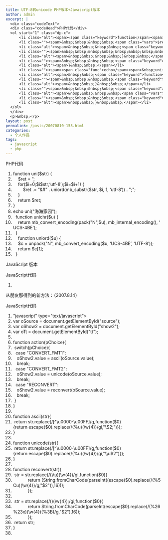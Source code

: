 ```yaml
---
title: UTF-8转unicode PHP版本+Javascript版本
author: admin
excerpt: |
  <div class="codeText">
  <div class="codeHead">PHP代码</div>
  <ol start="1" class="dp-c">
      <li class="alt"><span><span class="keyword">function</span><span>&nbsp;uni(</span><span class="vars">$str</span><span>)&nbsp;{&nbsp;&nbsp;</span></span></li>
      <li class=""><span>&nbsp;&nbsp;&nbsp;&nbsp;<span class="vars">$ret</span><span>&nbsp;=&nbsp;</span><span class="string">''</span><span>;&nbsp;&nbsp;</span></span></li>
      <li class="alt"><span>&nbsp;&nbsp;&nbsp;&nbsp;<span class="keyword">for</span><span>(</span><span class="vars">$i</span><span>=0;</span><span class="vars">$i</span><span>&lt;mb_strlen(</span><span class="vars">$str</span><span>,</span><span class="string">'utf-8'</span><span>);</span><span class="vars">$i</span><span>=</span><span class="vars">$i</span><span>+1)&nbsp;{&nbsp;&nbsp;</span></span></li>
      <li class=""><span>&nbsp;&nbsp;&nbsp;&nbsp;&nbsp;&nbsp;&nbsp;&nbsp;<span class="vars">$ret</span><span>&nbsp;.=&nbsp;</span><span class="string">&quot;&amp;#&quot;</span><span>&nbsp;.&nbsp;uniord(mb_substr(</span><span class="vars">$str</span><span>,&nbsp;</span><span class="vars">$i</span><span>,&nbsp;1,&nbsp;</span><span class="string">'utf-8'</span><span>))&nbsp;.&nbsp;</span><span class="string">&quot;;&quot;</span><span>;&nbsp;&nbsp;</span></span></li>
      <li class="alt"><span>&nbsp;&nbsp;&nbsp;&nbsp;}&nbsp;&nbsp;</span></li>
      <li class=""><span>&nbsp;&nbsp;&nbsp;&nbsp;<span class="keyword">return</span><span>&nbsp;</span><span class="vars">$ret</span><span>;&nbsp;&nbsp;</span></span></li>
      <li class="alt"><span>}&nbsp;&nbsp;</span></li>
      <li class=""><span><span class="func">echo</span><span>&nbsp;uni(</span><span class="string">&quot;海海家园&quot;</span><span>);&nbsp;&nbsp;</span></span></li>
      <li class="alt"><span>&nbsp;&nbsp;<span class="keyword">function</span><span>&nbsp;unichr(</span><span class="vars">$u</span><span>)&nbsp;{&nbsp;&nbsp;</span></span></li>
      <li class=""><span>&nbsp;&nbsp;&nbsp;&nbsp;<span class="keyword">return</span><span>&nbsp;mb_convert_encoding(pack(</span><span class="string">&quot;N&quot;</span><span>,</span><span class="vars">$u</span><span>),&nbsp;mb_internal_encoding(),&nbsp;</span><span class="string">'UCS-4BE'</span><span>);&nbsp;&nbsp;</span></span></li>
      <li class="alt"><span>&nbsp;&nbsp;}&nbsp;&nbsp;</span></li>
      <li class=""><span>&nbsp;&nbsp;&nbsp;&nbsp;<span class="keyword">function</span><span>&nbsp;uniord(</span><span class="vars">$u</span><span>)&nbsp;{&nbsp;&nbsp;</span></span></li>
      <li class="alt"><span>&nbsp;&nbsp;&nbsp;&nbsp;<span class="vars">$c</span><span>&nbsp;=&nbsp;unpack(</span><span class="string">&quot;N&quot;</span><span>,&nbsp;mb_convert_encoding(</span><span class="vars">$u</span><span>,&nbsp;</span><span class="string">'UCS-4BE'</span><span>,&nbsp;</span><span class="string">'UTF-8'</span><span>));&nbsp;&nbsp;</span></span></li>
      <li class=""><span>&nbsp;&nbsp;&nbsp;&nbsp;<span class="keyword">return</span><span>&nbsp;</span><span class="vars">$c</span><span>[1];&nbsp;&nbsp;</span></span></li>
      <li class="alt"><span>&nbsp;&nbsp;}&nbsp;&nbsp;</span></li>
  </ol>
  </div>
  <p>&nbsp;</p>
layout: post
permalink: /posts/20070810-153.html
categories:
  - 个人作品
tags:
  - javascript
  - php
---
```

<div class="codeText">
  <div class="codeHead">
    PHP代码
  </div>
  
  <ol class="dp-c" start="1">
    <li class="alt">
      <span><span class="keyword">function</span><span>&nbsp;uni(</span><span class="vars">$str</span><span>)&nbsp;{&nbsp;&nbsp;</span></span>
    </li>
    <li class="">
      <span>&nbsp;&nbsp;&nbsp;&nbsp;<span class="vars">$ret</span><span>&nbsp;=&nbsp;</span><span class="string">&#8221;</span><span>;&nbsp;&nbsp;</span></span>
    </li>
    <li class="alt">
      <span>&nbsp;&nbsp;&nbsp;&nbsp;<span class="keyword">for</span><span>(</span><span class="vars">$i</span><span>=0;</span><span class="vars">$i</span><span><mb_strlen(</span><span class="vars">$str</span><span>,</span><span class="string">&#8216;utf-8&#8242;</span><span>);</span><span class="vars">$i</span><span>=</span><span class="vars">$i</span><span>+1)&nbsp;{&nbsp;&nbsp;</span></span>
    </li>
    <li class="">
      <span>&nbsp;&nbsp;&nbsp;&nbsp;&nbsp;&nbsp;&nbsp;&nbsp;<span class="vars">$ret</span><span>&nbsp;.=&nbsp;</span><span class="string">"&#"</span><span>&nbsp;.&nbsp;uniord(mb_substr(</span><span class="vars">$str</span><span>,&nbsp;</span><span class="vars">$i</span><span>,&nbsp;1,&nbsp;</span><span class="string">&#8216;utf-8&#8242;</span><span>))&nbsp;.&nbsp;</span><span class="string">";"</span><span>;&nbsp;&nbsp;</span></span>
    </li>
    <li class="alt">
      <span>&nbsp;&nbsp;&nbsp;&nbsp;}&nbsp;&nbsp;</span>
    </li>
    <li class="">
      <span>&nbsp;&nbsp;&nbsp;&nbsp;<span class="keyword">return</span><span>&nbsp;</span><span class="vars">$ret</span><span>;&nbsp;&nbsp;</span></span>
    </li>
    <li class="alt">
      <span>}&nbsp;&nbsp;</span>
    </li>
    <li class="">
      <span><span class="func">echo</span><span>&nbsp;uni(</span><span class="string">"海海家园"</span><span>);&nbsp;&nbsp;</span></span>
    </li>
    <li class="alt">
      <span>&nbsp;&nbsp;<span class="keyword">function</span><span>&nbsp;unichr(</span><span class="vars">$u</span><span>)&nbsp;{&nbsp;&nbsp;</span></span>
    </li>
    <li class="">
      <span>&nbsp;&nbsp;&nbsp;&nbsp;<span class="keyword">return</span><span>&nbsp;mb_convert_encoding(pack(</span><span class="string">"N"</span><span>,</span><span class="vars">$u</span><span>),&nbsp;mb_internal_encoding(),&nbsp;</span><span class="string">&#8216;UCS-4BE&#8217;</span><span>);&nbsp;&nbsp;</span></span>
    </li>
    <li class="alt">
      <span>&nbsp;&nbsp;}&nbsp;&nbsp;</span>
    </li>
    <li class="">
      <span>&nbsp;&nbsp;&nbsp;&nbsp;<span class="keyword">function</span><span>&nbsp;uniord(</span><span class="vars">$u</span><span>)&nbsp;{&nbsp;&nbsp;</span></span>
    </li>
    <li class="alt">
      <span>&nbsp;&nbsp;&nbsp;&nbsp;<span class="vars">$c</span><span>&nbsp;=&nbsp;unpack(</span><span class="string">"N"</span><span>,&nbsp;mb_convert_encoding(</span><span class="vars">$u</span><span>,&nbsp;</span><span class="string">&#8216;UCS-4BE&#8217;</span><span>,&nbsp;</span><span class="string">&#8216;UTF-8&#8242;</span><span>));&nbsp;&nbsp;</span></span>
    </li>
    <li class="">
      <span>&nbsp;&nbsp;&nbsp;&nbsp;<span class="keyword">return</span><span>&nbsp;</span><span class="vars">$c</span><span>[1];&nbsp;&nbsp;</span></span>
    </li>
    <li class="alt">
      <span>&nbsp;&nbsp;}&nbsp;&nbsp;</span>
    </li>
  </ol>
</div>

JavaScript 版本

<div class="codeText">
  <div class="codeHead">
    JavaScript代码
  </div>
  
  <ol class="dp-c" start="1">
    <li class="alt">
      <span><span><script>&nbsp;&nbsp;</span></span>
    </li>
    <li class="">
      <span><span class="keyword">function</span><span>&nbsp;unicode(s){&nbsp;&nbsp;</span></span>
    </li>
    <li class="alt">
      <span>&nbsp;&nbsp;&nbsp;<span class="keyword">var</span><span>&nbsp;len=s.length;&nbsp;&nbsp;</span></span>
    </li>
    <li class="">
      <span>&nbsp;&nbsp;&nbsp;<span class="keyword">var</span><span>&nbsp;rs=</span><span class="string">""</span><span>;&nbsp;&nbsp;</span></span>
    </li>
    <li class="alt">
      <span>&nbsp;&nbsp;&nbsp;alert(len);&nbsp;&nbsp;</span>
    </li>
    <li class="">
      <span>&nbsp;&nbsp;&nbsp;<span class="keyword">for</span><span>(</span><span class="keyword">var</span><span>&nbsp;i=0;i<len;i++){&nbsp;&nbsp;</span></span>
    </li>
    <li class="alt">
      <span>&nbsp;&nbsp;&nbsp;&nbsp;&nbsp;&nbsp;<span class="keyword">var</span><span>&nbsp;k=s.substring(i,i+1);&nbsp;&nbsp;</span></span>
    </li>
    <li class="">
      <span>&nbsp;&nbsp;&nbsp;&nbsp;&nbsp;&nbsp;rs+=<span class="string">"&#"</span><span>+s.charCodeAt(i)+</span><span class="string">";"</span><span>;&nbsp;&nbsp;</span></span>
    </li>
    <li class="alt">
      <span>&nbsp;&nbsp;&nbsp;}&nbsp;&nbsp;</span>
    </li>
    <li class="">
      <span>&nbsp;&nbsp;&nbsp;<span class="keyword">return</span><span>&nbsp;rs;&nbsp;&nbsp;</span></span>
    </li>
    <li class="alt">
      <span>}&nbsp;&nbsp;</span>
    </li>
    <li class="">
      <span>&nbsp;&nbsp;</span>
    </li>
    <li class="alt">
      <span><span class="keyword">function</span><span>&nbsp;runicode(s){&nbsp;&nbsp;</span></span>
    </li>
    <li class="">
      <span>&nbsp;&nbsp;&nbsp;<span class="keyword">var</span><span>&nbsp;k=s.split(</span><span class="string">";"</span><span>);&nbsp;&nbsp;</span></span>
    </li>
    <li class="alt">
      <span>&nbsp;&nbsp;&nbsp;<span class="keyword">var</span><span>&nbsp;rs=</span><span class="string">""</span><span>;&nbsp;&nbsp;</span></span>
    </li>
    <li class="">
      <span>&nbsp;&nbsp;&nbsp;<span class="keyword">for</span><span>(i=0;i<k.length;i++){&nbsp;&nbsp;</span></span>
    </li>
    <li class="alt">
      <span>&nbsp;&nbsp;&nbsp;&nbsp;&nbsp;&nbsp;<span class="keyword">var</span><span>&nbsp;m=k[i].replace(/&#/,</span><span class="string">""</span><span>);&nbsp;&nbsp;</span></span>
    </li>
    <li class="">
      <span>&nbsp;&nbsp;&nbsp;&nbsp;&nbsp;&nbsp;rs+=String.fromCharCode(m);&nbsp;&nbsp;</span>
    </li>
    <li class="alt">
      <span>&nbsp;&nbsp;&nbsp;}&nbsp;&nbsp;</span>
    </li>
    <li class="">
      <span>&nbsp;&nbsp;&nbsp;<span class="keyword">return</span><span>&nbsp;rs;&nbsp;&nbsp;</span></span>
    </li>
    <li class="alt">
      <span>}&nbsp;&nbsp;</span>
    </li>
    <li class="">
      <span><span class="comment">//alert(unicode("我是一个神"));//我是一个神</span><span>&nbsp;&nbsp;</span></span>
    </li>
    <li class="alt">
      <span><span class="comment">//alert(runicode("&#25105;&#26159;&#19968;&#20010;&#31070;"));</span><span>&nbsp;&nbsp;</span></span>
    </li>
    <li class="">
      <span></script>&nbsp;&nbsp;</span>
    </li>
  </ol>
</div>

从朋友那得到的新方法：（2007.8.14）

<div class="codeText">
  <div class="codeHead">
    JavaScript代码
  </div>
  
  <ol start="1" class="dp-c">
    <li class="alt">
      <span><span><script&nbsp;language=</span><span class="string">"javascript"</span><span>&nbsp;type=</span><span class="string">"text/javascript"</span><span>>&nbsp;&nbsp;</span></span>
    </li>
    <li class="">
      <span><span class="keyword">var</span><span>&nbsp;oSource&nbsp;=&nbsp;document.getElementById(</span><span class="string">"source"</span><span>);&nbsp;&nbsp;</span></span>
    </li>
    <li class="alt">
      <span><span class="keyword">var</span><span>&nbsp;oShow2&nbsp;=&nbsp;document.getElementById(</span><span class="string">"show2"</span><span>);&nbsp;&nbsp;</span></span>
    </li>
    <li class="">
      <span><span class="keyword">var</span><span>&nbsp;oTt&nbsp;=&nbsp;document.getElementById(</span><span class="string">"tt"</span><span>);&nbsp;&nbsp;</span></span>
    </li>
    <li class="alt">
      <span>&nbsp;&nbsp;</span>
    </li>
    <li class="">
      <span><span class="keyword">function</span><span>&nbsp;action(pChoice){&nbsp;&nbsp;</span></span>
    </li>
    <li class="alt">
      <span>&nbsp;<span class="keyword">switch</span><span>(pChoice){&nbsp;&nbsp;</span></span>
    </li>
    <li class="">
      <span>&nbsp;&nbsp;<span class="keyword">case</span><span>&nbsp;</span><span class="string">"CONVERT_FMT1"</span><span>:&nbsp;&nbsp;</span></span>
    </li>
    <li class="alt">
      <span>&nbsp;&nbsp;&nbsp;oShow2.value&nbsp;=&nbsp;ascii(oSource.value);&nbsp;&nbsp;</span>
    </li>
    <li class="">
      <span>&nbsp;&nbsp;&nbsp;<span class="keyword">break</span><span>;&nbsp;&nbsp;</span></span>
    </li>
    <li class="alt">
      <span>&nbsp;&nbsp;<span class="keyword">case</span><span>&nbsp;</span><span class="string">"CONVERT_FMT2"</span><span>:&nbsp;&nbsp;</span></span>
    </li>
    <li class="">
      <span>&nbsp;&nbsp;&nbsp;oShow2.value&nbsp;=&nbsp;unicode(oSource.value);&nbsp;&nbsp;</span>
    </li>
    <li class="alt">
      <span>&nbsp;&nbsp;&nbsp;<span class="keyword">break</span><span>;&nbsp;&nbsp;</span></span>
    </li>
    <li class="">
      <span>&nbsp;&nbsp;<span class="keyword">case</span><span>&nbsp;</span><span class="string">"RECONVERT"</span><span>:&nbsp;&nbsp;</span></span>
    </li>
    <li class="alt">
      <span>&nbsp;&nbsp;&nbsp;oShow2.value&nbsp;=&nbsp;reconvert(oSource.value);&nbsp;&nbsp;</span>
    </li>
    <li class="">
      <span>&nbsp;&nbsp;&nbsp;<span class="keyword">break</span><span>;&nbsp;&nbsp;</span></span>
    </li>
    <li class="alt">
      <span>&nbsp;}&nbsp;&nbsp;</span>
    </li>
    <li class="">
      <span>}&nbsp;&nbsp;</span>
    </li>
    <li class="alt">
      <span>&nbsp;&nbsp;</span>
    </li>
    <li class="">
      <span><span class="keyword">function</span><span>&nbsp;ascii(str){&nbsp;&nbsp;</span></span>
    </li>
    <li class="alt">
      <span>&nbsp;<span class="keyword">return</span><span>&nbsp;str.replace(/[^\u0000-\u00FF]/g,</span><span class="keyword">function</span><span>($0){</span><span class="keyword">return</span><span>&nbsp;escape($0).replace(/(%u)(\w{4})/gi,</span><span class="string">"\$2;"</span><span>)});&nbsp;&nbsp;</span></span>
    </li>
    <li class="">
      <span>}&nbsp;&nbsp;</span>
    </li>
    <li class="alt">
      <span>&nbsp;&nbsp;</span>
    </li>
    <li class="">
      <span><span class="keyword">function</span><span>&nbsp;unicode(str){&nbsp;&nbsp;</span></span>
    </li>
    <li class="alt">
      <span>&nbsp;<span class="keyword">return</span><span>&nbsp;str.replace(/[^\u0000-\u00FF]/g,</span><span class="keyword">function</span><span>($0){</span><span class="keyword">return</span><span>&nbsp;escape($0).replace(/(%u)(\w{4})/gi,</span><span class="string">"\\u$2"</span><span>)});&nbsp;&nbsp;</span></span>
    </li>
    <li class="">
      <span>}&nbsp;&nbsp;</span>
    </li>
    <li class="alt">
      <span>&nbsp;&nbsp;</span>
    </li>
    <li class="">
      <span><span class="keyword">function</span><span>&nbsp;reconvert(str){&nbsp;&nbsp;&nbsp;</span></span>
    </li>
    <li class="alt">
      <span>&nbsp;str&nbsp;=&nbsp;str.replace(/(\\u)(\w{4})/gi,<span class="keyword">function</span><span>($0){&nbsp;&nbsp;</span></span>
    </li>
    <li class="">
      <span>&nbsp;&nbsp;&nbsp;&nbsp;&nbsp;&nbsp;&nbsp;&nbsp;&nbsp;&nbsp;&nbsp;&nbsp;<span class="keyword">return</span><span>&nbsp;(String.fromCharCode(parseInt((escape($0).replace(/(%5Cu)(\w{4})/g,</span><span class="string">"$2"</span><span>)),16)));&nbsp;&nbsp;</span></span>
    </li>
    <li class="alt">
      <span>&nbsp;&nbsp;&nbsp;&nbsp;&nbsp;&nbsp;&nbsp;&nbsp;&nbsp;&nbsp;&nbsp;&nbsp;});&nbsp;&nbsp;</span>
    </li>
    <li class="">
      <span>&nbsp;&nbsp;&nbsp;&nbsp;&nbsp;&nbsp;&nbsp;&nbsp;&nbsp;&nbsp;&nbsp;&nbsp;&nbsp;&nbsp;</span>
    </li>
    <li class="alt">
      <span>&nbsp;str&nbsp;=&nbsp;str.replace(/()(\w{4});/gi,<span class="keyword">function</span><span>($0){&nbsp;&nbsp;</span></span>
    </li>
    <li class="">
      <span>&nbsp;&nbsp;&nbsp;&nbsp;&nbsp;&nbsp;&nbsp;&nbsp;&nbsp;&nbsp;&nbsp;&nbsp;<span class="keyword">return</span><span>&nbsp;String.fromCharCode(parseInt(escape($0).replace(/(%26%23x)(\w{4})(%3B)/g,</span><span class="string">"$2"</span><span>),16));&nbsp;&nbsp;</span></span>
    </li>
    <li class="alt">
      <span>&nbsp;&nbsp;&nbsp;&nbsp;&nbsp;&nbsp;&nbsp;&nbsp;&nbsp;&nbsp;&nbsp;&nbsp;});&nbsp;&nbsp;&nbsp;&nbsp;&nbsp;&nbsp;&nbsp;&nbsp;&nbsp;&nbsp;&nbsp;&nbsp;&nbsp;&nbsp;</span>
    </li>
    <li class="">
      <span>&nbsp;<span class="keyword">return</span><span>&nbsp;str;&nbsp;&nbsp;</span></span>
    </li>
    <li class="alt">
      <span>}&nbsp;&nbsp;</span>
    </li>
    <li class="">
      <span></script>&nbsp;&nbsp;&nbsp;</span>
    </li>
  </ol>
</div>